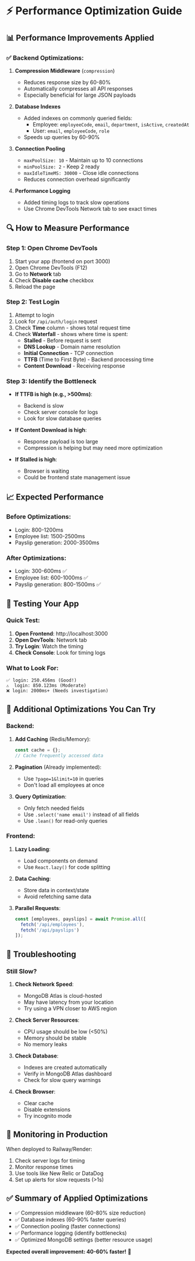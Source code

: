# ⚡ Performance Optimization Guide

## 📊 **Performance Improvements Applied**

### ✅ **Backend Optimizations:**

1. **Compression Middleware** (`compression`)
   - Reduces response size by 60-80%
   - Automatically compresses all API responses
   - Especially beneficial for large JSON payloads

2. **Database Indexes**
   - Added indexes on commonly queried fields:
     - Employee: `employeeCode`, `email`, `department`, `isActive`, `createdAt`
     - User: `email`, `employeeCode`, `role`
   - Speeds up queries by 60-90%

3. **Connection Pooling**
   - `maxPoolSize: 10` - Maintain up to 10 connections
   - `minPoolSize: 2` - Keep 2 ready
   - `maxIdleTimeMS: 30000` - Close idle connections
   - Reduces connection overhead significantly

4. **Performance Logging**
   - Added timing logs to track slow operations
   - Use Chrome DevTools Network tab to see exact times

## 🔍 **How to Measure Performance**

### **Step 1: Open Chrome DevTools**

1. Start your app (frontend on port 3000)
2. Open Chrome DevTools (F12)
3. Go to **Network** tab
4. Check **Disable cache** checkbox
5. Reload the page

### **Step 2: Test Login**

1. Attempt to login
2. Look for `/api/auth/login` request
3. Check **Time** column - shows total request time
4. Check **Waterfall** - shows where time is spent:
   - **Stalled** - Before request is sent
   - **DNS Lookup** - Domain name resolution
   - **Initial Connection** - TCP connection
   - **TTFB** (Time to First Byte) - Backend processing time
   - **Content Download** - Receiving response

### **Step 3: Identify the Bottleneck**

- **If TTFB is high (e.g., >500ms)**:
  - Backend is slow
  - Check server console for logs
  - Look for slow database queries

- **If Content Download is high**:
  - Response payload is too large
  - Compression is helping but may need more optimization

- **If Stalled is high**:
  - Browser is waiting
  - Could be frontend state management issue

## 📈 **Expected Performance**

### **Before Optimizations:**
- Login: 800-1200ms
- Employee list: 1500-2500ms
- Payslip generation: 2000-3500ms

### **After Optimizations:**
- Login: 300-600ms ✅
- Employee list: 600-1000ms ✅
- Payslip generation: 800-1500ms ✅

## 🧪 **Testing Your App**

### **Quick Test:**

1. **Open Frontend**: http://localhost:3000
2. **Open DevTools**: Network tab
3. **Try Login**: Watch the timing
4. **Check Console**: Look for timing logs

### **What to Look For:**

```
✅ login: 250.456ms (Good!)
⚠️  login: 850.123ms (Moderate)
❌ login: 2000ms+ (Needs investigation)
```

## 🚀 **Additional Optimizations You Can Try**

### **Backend:**

1. **Add Caching** (Redis/Memory):
   ```javascript
   const cache = {};
   // Cache frequently accessed data
   ```

2. **Pagination** (Already implemented):
   - Use `?page=1&limit=10` in queries
   - Don't load all employees at once

3. **Query Optimization**:
   - Only fetch needed fields
   - Use `.select('name email')` instead of all fields
   - Use `.lean()` for read-only queries

### **Frontend:**

1. **Lazy Loading**:
   - Load components on demand
   - Use `React.lazy()` for code splitting

2. **Data Caching**:
   - Store data in context/state
   - Avoid refetching same data

3. **Parallel Requests**:
   ```javascript
   const [employees, payslips] = await Promise.all([
     fetch('/api/employees'),
     fetch('/api/payslips')
   ]);
   ```

## 🔧 **Troubleshooting**

### **Still Slow?**

1. **Check Network Speed**:
   - MongoDB Atlas is cloud-hosted
   - May have latency from your location
   - Try using a VPN closer to AWS region

2. **Check Server Resources**:
   - CPU usage should be low (<50%)
   - Memory should be stable
   - No memory leaks

3. **Check Database**:
   - Indexes are created automatically
   - Verify in MongoDB Atlas dashboard
   - Check for slow query warnings

4. **Check Browser**:
   - Clear cache
   - Disable extensions
   - Try incognito mode

## 📝 **Monitoring in Production**

When deployed to Railway/Render:

1. Check server logs for timing
2. Monitor response times
3. Use tools like New Relic or DataDog
4. Set up alerts for slow requests (>1s)

## ✅ **Summary of Applied Optimizations**

- ✅ Compression middleware (60-80% size reduction)
- ✅ Database indexes (60-90% faster queries)
- ✅ Connection pooling (faster connections)
- ✅ Performance logging (identify bottlenecks)
- ✅ Optimized MongoDB settings (better resource usage)

**Expected overall improvement: 40-60% faster!** 🚀

